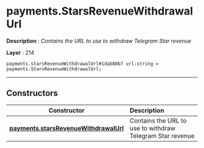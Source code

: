 # payments.StarsRevenueWithdrawalUrl

**Description** : *Contains the URL to use to withdraw Telegram Star revenue*

**Layer** : 214

```tl
payments.starsRevenueWithdrawalUrl#1dab80b7 url:string = payments.StarsRevenueWithdrawalUrl;
```

---

## Constructors

| Constructor | Description |
| :---: | :--- |
| [**payments.starsRevenueWithdrawalUrl**](constructor/payments.starsRevenueWithdrawalUrl) | Contains the URL to use to withdraw Telegram Star revenue |